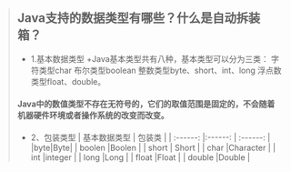 > ## Java支持的数据类型有哪些？什么是自动拆装箱？
> + 1.基本数据类型
> +Java基本类型共有八种，基本类型可以分为三类：
> 字符类型char
> 布尔类型boolean
> 整数类型byte、short、int、long
> 浮点数类型float、double。
> #### Java中的数值类型不存在无符号的，它们的取值范围是固定的，不会随着机器硬件环境或者操作系统的改变而改变。
> + 2、包装类型
| 基本数据类型 | 包装类 |
| :------: |:------:  | :------: |
|byte|Byte|
| boolen   |Boolen |
| short  | Short |
| char  |Character |
| int   |integer  |
| long  |Long |
| float    |Float |
| double   |Double |

